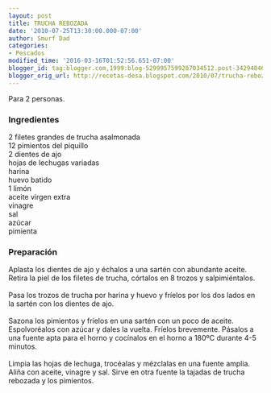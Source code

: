 ```yaml
---
layout: post
title: TRUCHA REBOZADA
date: '2010-07-25T13:30:00.000-07:00'
author: Smurf Dad
categories:
- Pescados
modified_time: '2016-03-16T01:52:56.651-07:00'
blogger_id: tag:blogger.com,1999:blog-5299957599287034512.post-3429484634579195092
blogger_orig_url: http://recetas-desa.blogspot.com/2010/07/trucha-rebozada.html
---
```


Para 2 personas.<br><h3>Ingredientes</h3><p>2 filetes grandes de trucha asalmonada<br/>12 pimientos del piquillo<br/>2 dientes de ajo<br/>hojas de lechugas variadas<br/>harina<br/>huevo batido<br/>1 lim&oacute;n<br/>aceite virgen extra<br/>vinagre<br/>sal<br/>az&uacute;car<br/>pimienta</p><h3>Preparaci&oacute;n</h3><p>Aplasta los dientes de ajo y &eacute;chalos a una sart&eacute;n con abundante aceite. Retira la piel de los filetes de trucha, c&oacute;rtalos en 8 trozos y salpimi&eacute;ntalos.<br/><br/>Pasa los trozos de trucha por harina y huevo y fr&iacute;elos por los dos lados en la sart&eacute;n con los dientes de ajo.<br/><br/>Sazona los pimientos y fr&iacute;elos en una sart&eacute;n con un poco de aceite. Espolvor&eacute;alos con az&uacute;car y dales la vuelta. Fr&iacute;elos brevemente. P&aacute;salos a una fuente apta para el horno y coc&iacute;nalos en el horno a 180&ordm;C durante 4-5 minutos.<br/><br/>Limpia las hojas de lechuga, troc&eacute;alas y m&eacute;zclalas en una fuente amplia. Ali&ntilde;a con aceite, vinagre y sal. Sirve en otra fuente la tajadas de trucha rebozada y los pimientos.</p>